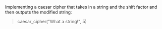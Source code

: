 Implementing a caesar cipher that takes in a string and the shift factor and then outputs the modified string:

  > caesar_cipher("What a string!", 5)